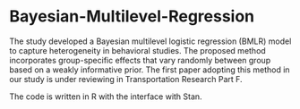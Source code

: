 # Bayesian-Multilevel-Regression
The study developed a Bayesian multilevel logistic regression (BMLR) model to capture heterogeneity in behavioral studies. The proposed method incorporates group-specific effects that vary randomly between group based on a weakly informative prior. The first paper adopting this method in our study is under reviewing in Transportation Research Part F.

The code is written in R with the interface with Stan. 
